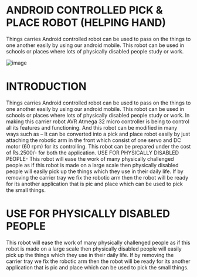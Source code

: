 # ANDROID CONTROLLED PICK & PLACE ROBOT (HELPING HAND)
Things carries Android controlled robot can be used to pass on the things to one another easily by using our android mobile. This robot can be used in schools or places where lots of physically disabled people study or work.

![image](https://user-images.githubusercontent.com/37563886/70070156-20e39280-1619-11ea-8a0a-1f1e14470c9d.png)


# INTRODUCTION

Things carries Android controlled robot can be used to pass on the things to one another easily by using our android mobile. This robot can be used in schools or places where lots of physically disabled people study or work.
In making this carrier robot AVR Atmega 32 micro controller is being to control all its features and functioning.
And this robot can be modified in many ways such as –
It can be converted into a pick and place robot easily by just attaching the robotic arm in the front which consist of one servo and DC motor (60 rpm) for its controlling. This robot can be prepared under the cost of Rs.2500/- for both the application.
USE FOR PHYSICALLY DISABLED PEOPLE-
This robot will ease the work of many physically challenged people as if this robot is made on a large scale then physically disabled people will easily pick up the things which they use in their daily life.
If by removing the carrier tray we fix the robotic arm then the robot will be ready for its another application that is pic and place which can be used to pick the small things.

# USE FOR PHYSICALLY DISABLED PEOPLE

This robot will ease the work of many physically challenged people as if this robot is made on a large scale then physically disabled people will easily pick up the things which they use in their daily life.
If by removing the carrier tray we fix the robotic arm then the robot will be ready for its another application that is pic and place which can be used to pick the small things.
